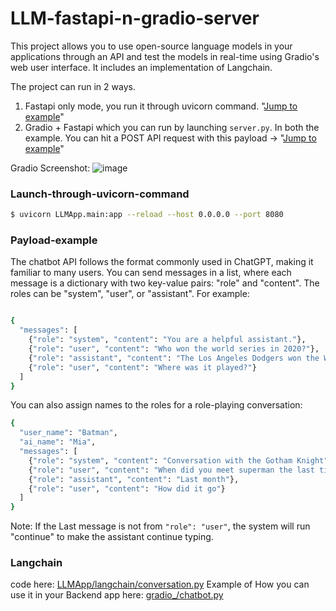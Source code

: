 # LLM-fastapi-n-gradio-server
This project allows you to use open-source language models in your applications through an API and test the models in real-time using Gradio's web user interface. It includes an implementation of Langchain.

The project can run in 2 ways.
1. Fastapi only mode, you run it through uvicorn command. "[Jump to example](#launch-through-uvicorn-command)"
2. Gradio + Fastapi which you can run by launching ```server.py```. 
In both the example. You can hit a POST API request with this payload -> "[Jump to example](#payload-example)"

Gradio Screenshot:
![image](https://github.com/UsamaKenway/LLM-fastapi-n-gradio-server/assets/56207634/0455fd83-e445-479d-b7a6-0fbddda0601e)

### Launch-through-uvicorn-command
```sh
$ uvicorn LLMApp.main:app --reload --host 0.0.0.0 --port 8080
```
### Payload-example
The chatbot API follows the format commonly used in ChatGPT, making it familiar to many users. You can send messages in a list, where each message is a dictionary with two key-value pairs: "role" and "content". The roles can be "system", "user", or "assistant". For example:
```sh

{
  "messages": [
    {"role": "system", "content": "You are a helpful assistant."},
    {"role": "user", "content": "Who won the world series in 2020?"},
    {"role": "assistant", "content": "The Los Angeles Dodgers won the World Series in 2020."},
    {"role": "user", "content": "Where was it played?"}
  ]
}
```
You can also assign names to the roles for a role-playing conversation:

```sh
{
  "user_name": "Batman",
  "ai_name": "Mia",
  "messages": [
    {"role": "system", "content": "Conversation with the Gotham Knight"},
    {"role": "user", "content": "When did you meet superman the last time"},
    {"role": "assistant", "content": "Last month"},
    {"role": "user", "content": "How did it go"}
  ]
}
```
Note:
If the Last message is not from ```"role": "user"```, the system will run "continue" to make the assistant continue typing.

### Langchain
code here: [LLMApp/langchain/conversation.py](./LLMApp/langchain/conversation.py)
Example of How you can use it in your Backend app here: [gradio_/chatbot.py](.gradio_/chatbot.py) 
